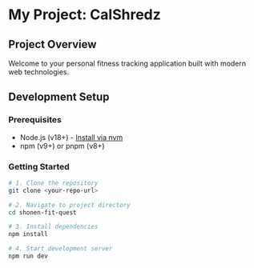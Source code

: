 # My Project: CalShredz

## Project Overview

Welcome to your personal fitness tracking application built with modern web technologies.

## Development Setup

### Prerequisites
- Node.js (v18+) - [Install via nvm](https://github.com/nvm-sh/nvm#installing-and-updating)
- npm (v9+) or pnpm (v8+)

### Getting Started

```bash
# 1. Clone the repository
git clone <your-repo-url>

# 2. Navigate to project directory
cd shonen-fit-quest

# 3. Install dependencies
npm install

# 4. Start development server
npm run dev